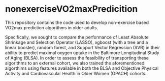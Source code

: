 # nonexerciseVO2maxPredicition
This repository contains the code used to develop non-exercise based VO2max prediction algorithms in older adults. 

Specifically, we sought to compare the performance of Least Absolute Shrinkage and Selection Operator (LASSO), xgboost (with a tree and a linear booster), random forest, and Support Vector Regression (SVR) in their ability to predict maximal oxygen uptake in the Baltimore Longitudinal Study of Aging (BLSA). In order to assess the feasibility of transporting these algorithms to an external cohort, we also trained the aforementioned algorthims using features available in both the BLSA and Objective Physical Activity and Cardiovascular Health in Older Women (OPACH) cohorts.  
